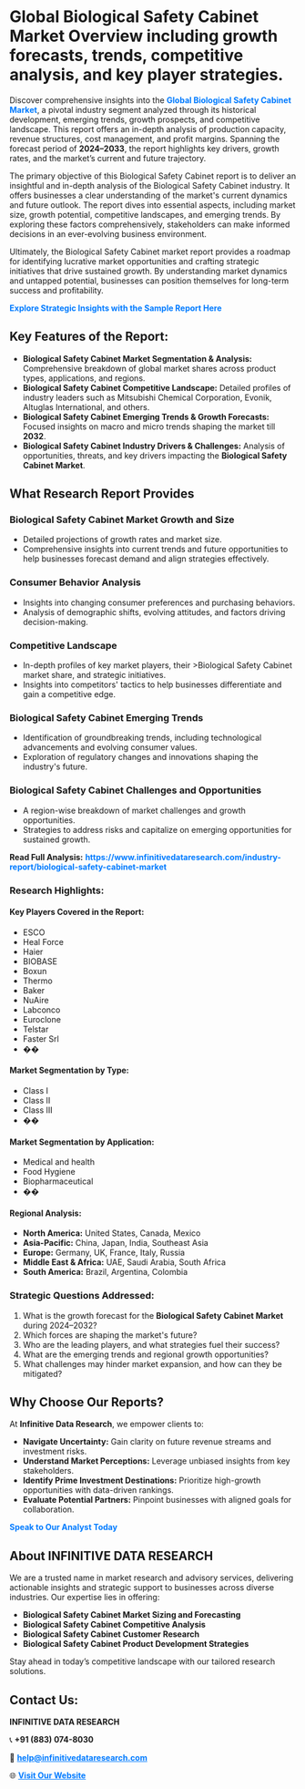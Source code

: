 <h1>Global Biological Safety Cabinet Market Overview including growth forecasts, trends, competitive analysis, and key player strategies.</h1>
<p>
Discover comprehensive insights into the 
<a href="https://www.infinitivedataresearch.com/industry-report/biological-safety-cabinet-market" rel="dofollow" style="color: #007BFF; text-decoration: none;"><strong>Global Biological Safety Cabinet Market</strong></a>, a pivotal industry segment analyzed through its historical development, emerging trends, growth prospects, and competitive landscape. This report offers an in-depth analysis of production capacity, revenue structures, cost management, and profit margins. Spanning the forecast period of <strong>2024–2033</strong>, the report highlights key drivers, growth rates, and the market’s current and future trajectory.
</p>
<p>
The primary objective of this Biological Safety Cabinet report is to deliver an insightful and in-depth analysis of the Biological Safety Cabinet industry. It offers businesses a clear understanding of the market's current dynamics and future outlook. The report dives into essential aspects, including market size, growth potential, competitive landscapes, and emerging trends. By exploring these factors comprehensively, stakeholders can make informed decisions in an ever-evolving business environment.
</p>
<p>
Ultimately, the Biological Safety Cabinet market report provides a roadmap for identifying lucrative market opportunities and crafting strategic initiatives that drive sustained growth. By understanding market dynamics and untapped potential, businesses can position themselves for long-term success and profitability.
</p>
<p>
<a href="https://www.infinitivedataresearch.com/request-sample/reportId=109727" style="color: #007BFF; text-decoration: none;"><strong>Explore Strategic Insights with the Sample Report Here</strong></a>
</p>

<h2>Key Features of the Report:</h2>
<ul>
<li><strong>Biological Safety Cabinet Market Segmentation & Analysis:</strong> Comprehensive breakdown of global market shares across product types, applications, and regions.</li>
<li><strong>Biological Safety Cabinet Competitive Landscape:</strong> Detailed profiles of industry leaders such as Mitsubishi Chemical Corporation, Evonik, Altuglas International, and others.</li>
<li><strong>Biological Safety Cabinet Emerging Trends & Growth Forecasts:</strong> Focused insights on macro and micro trends shaping the market till <strong>2032</strong>.</li>
<li><strong>Biological Safety Cabinet Industry Drivers & Challenges:</strong> Analysis of opportunities, threats, and key drivers impacting the <strong>Biological Safety Cabinet Market</strong>.</li>
</ul>

<h2>What Research Report Provides</h2>
<h3>Biological Safety Cabinet Market Growth and Size</h3>
<ul>
<li>Detailed projections of growth rates and market size.</li>
<li>Comprehensive insights into current trends and future opportunities to help businesses forecast demand and align strategies effectively.</li>
</ul>

<h3>Consumer Behavior Analysis</h3>
<ul>
<li>Insights into changing consumer preferences and purchasing behaviors.</li>
<li>Analysis of demographic shifts, evolving attitudes, and factors driving decision-making.</li>
</ul>

<h3>Competitive Landscape</h3>
<ul>
<li>In-depth profiles of key market players, their >Biological Safety Cabinet market share, and strategic initiatives.</li>
<li>Insights into competitors' tactics to help businesses differentiate and gain a competitive edge.</li>
</ul>

<h3>Biological Safety Cabinet Emerging Trends</h3>
<ul>
<li>Identification of groundbreaking trends, including technological advancements and evolving consumer values.</li>
<li>Exploration of regulatory changes and innovations shaping the industry's future.</li>
</ul>

<h3>Biological Safety Cabinet Challenges and Opportunities</h3>
<ul>
<li>A region-wise breakdown of market challenges and growth opportunities.</li>
<li>Strategies to address risks and capitalize on emerging opportunities for sustained growth.</li>
</ul>
<p><strong>Read Full Analysis:</strong> <a href="https://www.infinitivedataresearch.com/industry-report/biological-safety-cabinet-market" rel="dofollow" style="color: #007BFF; text-decoration: none;"><strong>https://www.infinitivedataresearch.com/industry-report/biological-safety-cabinet-market</strong></a></p>
<h3>Research Highlights:</h3>
<h4>Key Players Covered in the Report:</h4>
<ul><li>ESCO</li><li>Heal Force</li><li>Haier</li><li>BIOBASE</li><li>Boxun</li><li>Thermo</li><li>Baker</li><li>NuAire</li><li>Labconco</li><li>Euroclone</li><li>Telstar</li><li>Faster Srl</li><li>��</li></ul>
<h4>Market Segmentation by Type:</h4>
<ul><li>Class I</li><li>Class II</li><li>Class III</li><li>��</li></ul>
<h4>Market Segmentation by Application:</h4>
<ul><li>Medical and health</li><li>Food Hygiene</li><li>Biopharmaceutical</li><li>��</li></ul>

<h4>Regional Analysis:</h4>
<ul>
<li><strong>North America:</strong> United States, Canada, Mexico</li>
<li><strong>Asia-Pacific:</strong> China, Japan, India, Southeast Asia</li>
<li><strong>Europe:</strong> Germany, UK, France, Italy, Russia</li>
<li><strong>Middle East & Africa:</strong> UAE, Saudi Arabia, South Africa</li>
<li><strong>South America:</strong> Brazil, Argentina, Colombia</li>
</ul>

<h3>Strategic Questions Addressed:</h3>
<ol>
<li>What is the growth forecast for the <strong>Biological Safety Cabinet Market</strong> during 2024–2032?</li>
<li>Which forces are shaping the market's future?</li>
<li>Who are the leading players, and what strategies fuel their success?</li>
<li>What are the emerging trends and regional growth opportunities?</li>
<li>What challenges may hinder market expansion, and how can they be mitigated?</li>
</ol>

<h2>Why Choose Our Reports?</h2>
<p>At <strong>Infinitive Data Research</strong>, we empower clients to:</p>
<ul>
<li><strong>Navigate Uncertainty:</strong> Gain clarity on future revenue streams and investment risks.</li>
<li><strong>Understand Market Perceptions:</strong> Leverage unbiased insights from key stakeholders.</li>
<li><strong>Identify Prime Investment Destinations:</strong> Prioritize high-growth opportunities with data-driven rankings.</li>
<li><strong>Evaluate Potential Partners:</strong> Pinpoint businesses with aligned goals for collaboration.</li>
</ul>
<p><a href="https://www.infinitivedataresearch.com/industry-report/biological-safety-cabinet-market" rel="dofollow" style="color: #007BFF; text-decoration: none;"><strong>Speak to Our Analyst Today</strong></a></p>

<h2>About INFINITIVE DATA RESEARCH</h2>
<p>We are a trusted name in market research and advisory services, delivering actionable insights and strategic support to businesses across diverse industries. Our expertise lies in offering:</p>
<ul>
<li><strong>Biological Safety Cabinet Market Sizing and Forecasting</strong></li>
<li><strong>Biological Safety Cabinet Competitive Analysis</strong></li>
<li><strong>Biological Safety Cabinet Customer Research</strong></li>
<li><strong>Biological Safety Cabinet Product Development Strategies</strong></li>
</ul>
<p>Stay ahead in today’s competitive landscape with our tailored research solutions.</p>

<h2>Contact Us:</h2>
<p><strong>INFINITIVE DATA RESEARCH</strong></p>
<p>📞 <strong>+91 (883) 074-8030</strong></p>
<p>📧 <strong><a href="mailto:help@infinitivedataresearch.com" style="color: #007BFF;">help@infinitivedataresearch.com</a></strong></p>
<p>🌐 <strong><a href="https://www.infinitivedataresearch.com" rel="dofollow" style="color: #007BFF;">Visit Our Website</a></strong></p>